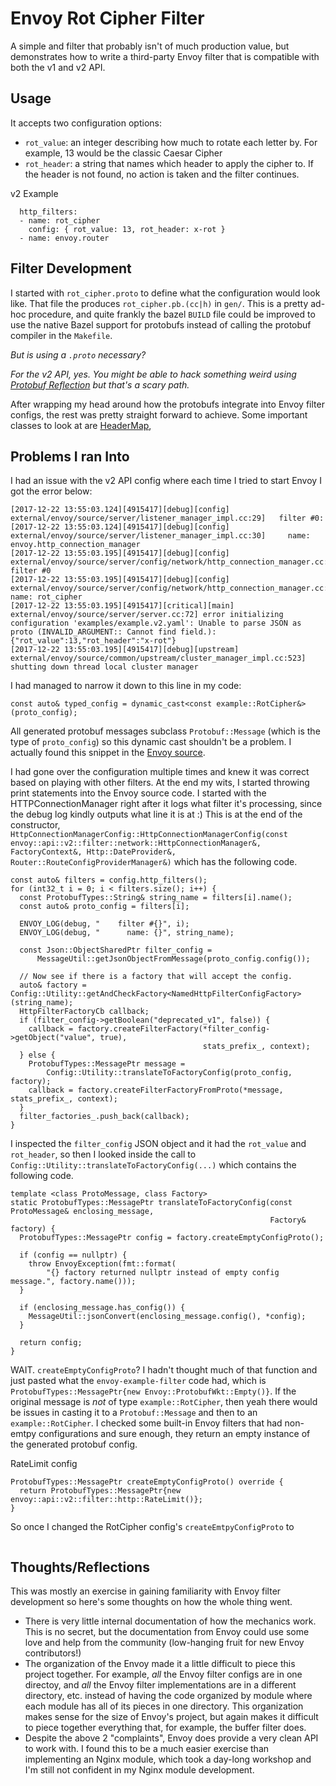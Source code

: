 Envoy Rot Cipher Filter
===========================

A simple and filter that probably isn't of much production value, but demonstrates how to write a third-party Envoy filter that is compatible with both the v1 and v2 API.

## Usage
It accepts two configuration options:
- `rot_value`: an integer describing how much to rotate each letter by. For example, 13 would be the classic Caesar Cipher
- `rot_header`: a string that names which header to apply the cipher to. If the header is not found, no action is taken and the filter continues.

v2 Example
```
  http_filters:
  - name: rot_cipher
    config: { rot_value: 13, rot_header: x-rot }
  - name: envoy.router
```


## Filter Development

I started with `rot_cipher.proto` to define what the configuration would look like.
That file the produces `rot_cipher.pb.(cc|h)` in `gen/`.
This is a pretty ad-hoc procedure, and quite frankly the bazel `BUILD` file could be improved to use the native Bazel support for protobufs instead of calling the protobuf compiler in the `Makefile`.


_But is using a `.proto` necessary?_

_For the v2 API, yes. You might be able to hack something weird using [Protobuf Reflection](https://developers.google.com/protocol-buffers/docs/reference/cpp/google.protobuf.message#Reflection) but that's a scary path._


After wrapping my head around how the protobufs integrate into Envoy filter configs, the rest was pretty straight forward to achieve. Some important classes to look at are [HeaderMap](https://github.com/envoyproxy/envoy/blob/master/include/envoy/http/header_map.h), 

## Problems I ran Into

I had an issue with the v2 API config where each time I tried to start Envoy I got the error below:
```
[2017-12-22 13:55:03.124][4915417][debug][config] external/envoy/source/server/listener_manager_impl.cc:29]   filter #0:
[2017-12-22 13:55:03.124][4915417][debug][config] external/envoy/source/server/listener_manager_impl.cc:30]     name: envoy.http_connection_manager
[2017-12-22 13:55:03.195][4915417][debug][config] external/envoy/source/server/config/network/http_connection_manager.cc:226]     filter #0
[2017-12-22 13:55:03.195][4915417][debug][config] external/envoy/source/server/config/network/http_connection_manager.cc:227]       name: rot_cipher
[2017-12-22 13:55:03.195][4915417][critical][main] external/envoy/source/server/server.cc:72] error initializing configuration 'examples/example.v2.yaml': Unable to parse JSON as proto (INVALID_ARGUMENT:: Cannot find field.): {"rot_value":13,"rot_header":"x-rot"}
[2017-12-22 13:55:03.195][4915417][debug][upstream] external/envoy/source/common/upstream/cluster_manager_impl.cc:523] shutting down thread local cluster manager
```

I had managed to narrow it down to this line in my code:

```
const auto& typed_config = dynamic_cast<const example::RotCipher&>(proto_config);
```

All generated protobuf messages subclass `Protobuf::Message` (which is the type of `proto_config`) so this dynamic cast shouldn't be a problem. I actually found this snippet in the [Envoy source](https://github.com/envoyproxy/envoy/blob/bbe6618b90d87500e7ed4304996881c4be4abb09/source/common/protobuf/utility.h#L149).

I had gone over the configuration multiple times and knew it was correct based on playing with other filters.
At the end my wits, I started throwing print statements into the Envoy source code.
I started with the HTTPConnectionManager right after it logs what filter it's processing, since the debug log kindly outputs what line it is at :)
This is at the end of the constructor, `HttpConnectionManagerConfig::HttpConnectionManagerConfig(const envoy::api::v2::filter::network::HttpConnectionManager&, FactoryContext&, Http::DateProvider&, Router::RouteConfigProviderManager&)` which has the following code.

```
const auto& filters = config.http_filters();
for (int32_t i = 0; i < filters.size(); i++) {
  const ProtobufTypes::String& string_name = filters[i].name();
  const auto& proto_config = filters[i];

  ENVOY_LOG(debug, "    filter #{}", i);
  ENVOY_LOG(debug, "      name: {}", string_name);

  const Json::ObjectSharedPtr filter_config =
      MessageUtil::getJsonObjectFromMessage(proto_config.config());

  // Now see if there is a factory that will accept the config.
  auto& factory = Config::Utility::getAndCheckFactory<NamedHttpFilterConfigFactory>(string_name);
  HttpFilterFactoryCb callback;
  if (filter_config->getBoolean("deprecated_v1", false)) {
    callback = factory.createFilterFactory(*filter_config->getObject("value", true),
                                           stats_prefix_, context);
  } else {
    ProtobufTypes::MessagePtr message =
        Config::Utility::translateToFactoryConfig(proto_config, factory);
    callback = factory.createFilterFactoryFromProto(*message, stats_prefix_, context);
  }
  filter_factories_.push_back(callback);
}

```

I inspected the `filter_config` JSON object and it had the `rot_value` and `rot_header`, so then I looked inside the call to `Config::Utility::translateToFactoryConfig(...)` which contains the following code.

```
template <class ProtoMessage, class Factory>
static ProtobufTypes::MessagePtr translateToFactoryConfig(const ProtoMessage& enclosing_message,
                                                          Factory& factory) {
  ProtobufTypes::MessagePtr config = factory.createEmptyConfigProto();

  if (config == nullptr) {
    throw EnvoyException(fmt::format(
        "{} factory returned nullptr instead of empty config message.", factory.name()));
  }

  if (enclosing_message.has_config()) {
    MessageUtil::jsonConvert(enclosing_message.config(), *config);
  }

  return config;
}
```

WAIT. `createEmptyConfigProto`? I hadn't thought much of that function and just pasted what the `envoy-example-filter` code had, which is `ProtobufTypes::MessagePtr{new Envoy::ProtobufWkt::Empty()}`. If the original message is _not_ of type `example::RotCipher`, then yeah there would be issues in casting it to a `Protobuf::Message` and then to an `example::RotCipher`. I checked some built-in Envoy filters that had non-emtpy configurations and sure enough, they return an empty instance of the generated protobuf config.

RateLimit config
```
ProtobufTypes::MessagePtr createEmptyConfigProto() override {
  return ProtobufTypes::MessagePtr{new envoy::api::v2::filter::http::RateLimit()};
}
```

So once I changed the RotCipher config's `createEmtpyConfigProto` to 
```

```

## Thoughts/Reflections

This was mostly an exercise in gaining familiarity with Envoy filter development so here's some thoughts on how the whole thing went.
- There is very little internal documentation of how the mechanics work. This is no secret, but the documentation from Envoy could use some love and help from the community (low-hanging fruit for new Envoy contributors!)
- The organization of the Envoy made it a little difficult to piece this project together. For example, _all_ the Envoy filter configs are in one directoy, and _all_ the Envoy filter implementations are in a different directory, etc. instead of having the code organized by module where each module has all of its pieces in one directory. This organization makes sense for the size of Envoy's project, but again makes it difficult to piece together everything that, for example, the buffer filter does.
- Despite the above 2 "complaints", Envoy does provide a very clean API to work with. I found this to be a much easier exercise than implementing an Nginx module, which took a day-long workshop and I'm still not confident in my Nginx module development.
